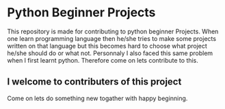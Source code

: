 
# Python Beginner Projects

This repository is made for contributing to python beginner Projects. When one learn programming language then he/she tries to make some projects written on that language but this becomes hard to choose what project he/she should do or what not. Personnaly I also faced this same problem when I first learnt python. Therefore come on lets contribute to this. 

## I welcome to contributers of this project
Come on lets do something new togather with happy beginning.



